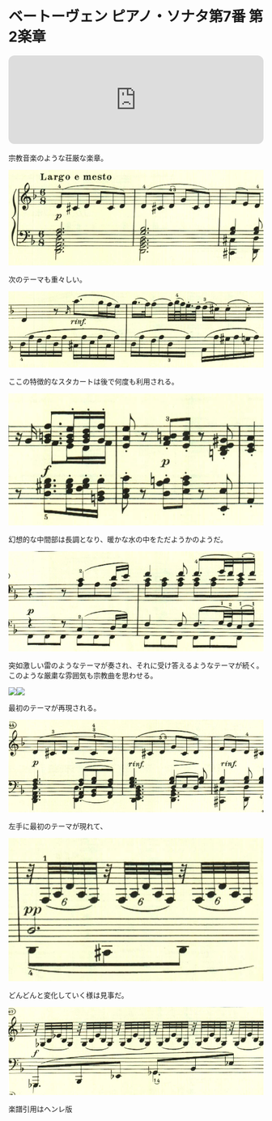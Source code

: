 # ベートーヴェン ピアノ・ソナタ第7番 第2楽章

<iframe height="175" width="100%" title="Media player" src="https://embed.music.apple.com/us/album/piano-sonata-no-7-in-d-major-op-10-no-3-ii-largo-e-mesto/1268209323?i=1268209325&amp;itscg=30200&amp;itsct=music_box_player&amp;ls=1&amp;app=music&amp;mttnsubad=1268209325&amp;theme=auto" id="embedPlayer" style="border:0;border-radius:12px;width:100%;height:175px;max-width:660px" sandbox="allow-forms allow-popups allow-same-origin allow-scripts allow-top-navigation-by-user-activation" allow="autoplay *; encrypted-media *; clipboard-write"></iframe>

宗教音楽のような荘厳な楽章。

<img src="559.jpg">

次のテーマも重々しい。

<img src="558.jpg">

ここの特徴的なスタカートは後で何度も利用される。

<img src="556.jpg">

幻想的な中間部は長調となり、暖かな水の中をただようかのようだ。

<img src="557.jpg">

突如激しい雷のようなテーマが奏され、それに受け答えるようなテーマが続く。このような厳粛な雰囲気も宗教曲を思わせる。

<div style="display: flex;">
<img src="../getImage%3Fid=555" style="display:inline-block;">
<img src="../getImage%3Fid=560" style="display:inline-block;">
</div>

最初のテーマが再現される。

<img src="563.jpg">

左手に最初のテーマが現れて、

<img src="561.jpg">

どんどんと変化していく様は見事だ。

<img src="562.jpg">

楽譜引用はヘンレ版
